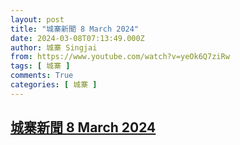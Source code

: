 ```yaml
---
layout: post
title: "城寨新聞 8 March 2024"
date: 2024-03-08T07:13:49.000Z
author: 城寨 Singjai
from: https://www.youtube.com/watch?v=yeOk6Q7ziRw
tags: [ 城寨 ]
comments: True
categories: [ 城寨 ]
---
```

<!--1709882029000-->
[城寨新聞 8 March 2024](https://www.youtube.com/watch?v=yeOk6Q7ziRw)
------

<div>

</div>
